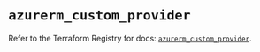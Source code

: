 # `azurerm_custom_provider`

Refer to the Terraform Registry for docs: [`azurerm_custom_provider`](https://registry.terraform.io/providers/hashicorp/azurerm/3.99.0/docs/resources/custom_provider).

